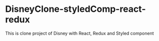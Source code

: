 # DisneyClone-styledComp-react-redux
This is clone project of Disney with React, Redux and Styled component
